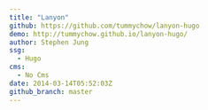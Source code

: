 ```yaml
---
title: "Lanyon"
github: https://github.com/tummychow/lanyon-hugo
demo: http://tummychow.github.io/lanyon-hugo/
author: Stephen Jung
ssg:
  - Hugo
cms:
  - No Cms
date: 2014-03-14T05:52:03Z
github_branch: master
---
```

